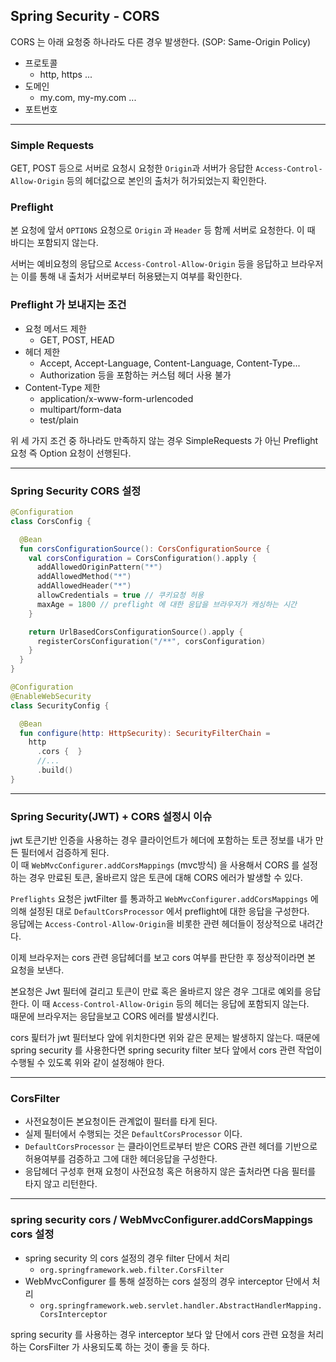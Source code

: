 ## Spring Security - CORS

CORS 는 아래 요청중 하나라도 다른 경우 발생한다. (SOP: Same-Origin Policy)


- 프로토콜
  - http, https ...
- 도메인
  - my.com, my-my.com ...
- 포트번호

---

### Simple Requests
GET, POST 등으로 서버로 요청시 요청한 `Origin`과 서버가 응답한 `Access-Control-Allow-Origin` 등의 헤더값으로 본인의 출처가 허가되었는지 확인한다.

### Preflight
본 요청에 앞서 `OPTIONS` 요청으로 `Origin` 과 `Header` 등 함께 서버로 요청한다. 이 때 바디는 포함되지 않는다.<br/>

서버는 예비요청의 응답으로 `Access-Control-Allow-Origin` 등을 응답하고 브라우저는 이를 통해 내 출처가 서버로부터 허용됐는지 여부를 확인한다.<br/>

### Preflight 가 보내지는 조건
- 요청 메서드 제한
  - GET, POST, HEAD
- 헤더 제한
  - Accept, Accept-Language, Content-Language, Content-Type...
  - Authorization 등을 포함하는 커스텀 헤더 사용 불가
- Content-Type 제한
  - application/x-www-form-urlencoded
  - multipart/form-data
  - test/plain

위 세 가지 조건 중 하나라도 만족하지 않는 경우 SimpleRequests 가 아닌 Preflight 요청 즉 Option 요청이 선행된다.

---

### Spring Security CORS 설정

```kotlin
@Configuration
class CorsConfig {

  @Bean
  fun corsConfigurationSource(): CorsConfigurationSource {
    val corsConfiguration = CorsConfiguration().apply {
      addAllowedOriginPattern("*")
      addAllowedMethod("*")
      addAllowedHeader("*")
      allowCredentials = true // 쿠키요청 허용
      maxAge = 1800 // preflight 에 대한 응답을 브라우저가 캐싱하는 시간
    }

    return UrlBasedCorsConfigurationSource().apply {
      registerCorsConfiguration("/**", corsConfiguration)
    }
  }
}

@Configuration
@EnableWebSecurity
class SecurityConfig {

  @Bean
  fun configure(http: HttpSecurity): SecurityFilterChain =
    http
      .cors {  }
      //...
      .build()
}
```

---

### Spring Security(JWT) + CORS 설정시 이슈
jwt 토큰기반 인증을 사용하는 경우 클라이언트가 헤더에 포함하는 토큰 정보를 내가 만든 필터에서 검증하게 된다.<br/>
이 때 `WebMvcConfigurer.addCorsMappings` (mvc방식) 을 사용해서 CORS 를 설정하는 경우 만료된 토큰, 올바르지 않은 토큰에 대해 CORS 에러가 발생할 수 있다.<br/>

`Preflights` 요청은 jwtFilter 를 통과하고 `WebMvcConfigurer.addCorsMappings` 에 의해 설정된 대로  `DefaultCorsProcessor` 에서 preflight에 대한 응답을 구성한다.<br/>
응답에는 `Access-Control-Allow-Origin`을 비롯한 관련 헤더들이 정상적으로 내려간다. <br/>

이제 브라우저는 cors 관련 응답헤더를 보고 cors 여부를 판단한 후 정상적이라면 본 요청을 보낸다.<br/>

본요청은 Jwt 필터에 걸리고 토큰이 만료 혹은 올바르지 않은 경우 그대로 예외를 응답한다. 이 때 `Access-Control-Allow-Origin` 등의 헤더는 응답에 포함되지 않는다.<br/>
때문에 브라우저는 응답을보고 CORS 에러를 발생시킨다.<br/>

cors 핉터가 jwt 필터보다 앞에 위치한다면 위와 같은 문제는 발생하지 않는다. 때문에 spring security 를 사용한다면 spring security filter 보다 앞에서 cors 관련 작업이 수행될 수 있도록 위와 같이 설정해야 한다.

---

### CorsFilter
- 사전요청이든 본요청이든 관계없이 필터를 타게 된다.<br/>
- 실제 필터에서 수행되는 것은 `DefaultCorsProcessor` 이다.<br/>
- `DefaultCorsProcessor` 는 클라이언트로부터 받은 CORS 관련 헤더를 기반으로 허용여부를 검증하고 그에 대한 헤더응답을 구성한다.<br/>
- 응답헤더 구성후 현재 요청이 사전요청 혹은 허용하지 않은 출처라면 다음 필터를 타지 않고 리턴한다.

---

### spring security cors / WebMvcConfigurer.addCorsMappings cors 설정
- spring security 의 cors 설정의 경우 filter 단에서 처리
  - `org.springframework.web.filter.CorsFilter`
- WebMvcConfigurer 를 통해 설정하는 cors 설정의 경우 interceptor 단에서 처리
  - `org.springframework.web.servlet.handler.AbstractHandlerMapping.CorsInterceptor`

spring security 를 사용하는 경우 interceptor 보다 앞 단에서 cors 관련 요청을 처리하는 CorsFilter 가 사용되도록 하는 것이 좋을 듯 하다.